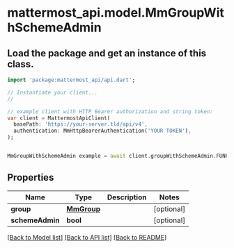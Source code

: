 # mattermost_api.model.MmGroupWithSchemeAdmin

## Load the package and get an instance of this class.
```dart
import 'package:mattermost_api/api.dart';

// Instantiate your client...
//

// example client with HTTP Bearer authorization and string token:
var client = MattermostApiClient(
  basePath: 'https://your-server.tld/api/v4',
  authentication: MmHttpBearerAuthentication('YOUR TOKEN'),
);


MmGroupWithSchemeAdmin example = await client.groupWithSchemeAdmin.FUNCTION_THAT_RETURNS_THIS_CLASS();

```

## Properties
Name | Type | Description | Notes
------------ | ------------- | ------------- | -------------
**group** | [**MmGroup**](MmGroup.md) |  | [optional] 
**schemeAdmin** | **bool** |  | [optional] 

[[Back to Model list]](../GENERATED_README.md#documentation-for-models) [[Back to API list]](../GENERATED_README.md#documentation-for-api-endpoints) [[Back to README]](../GENERATED_README.md)


